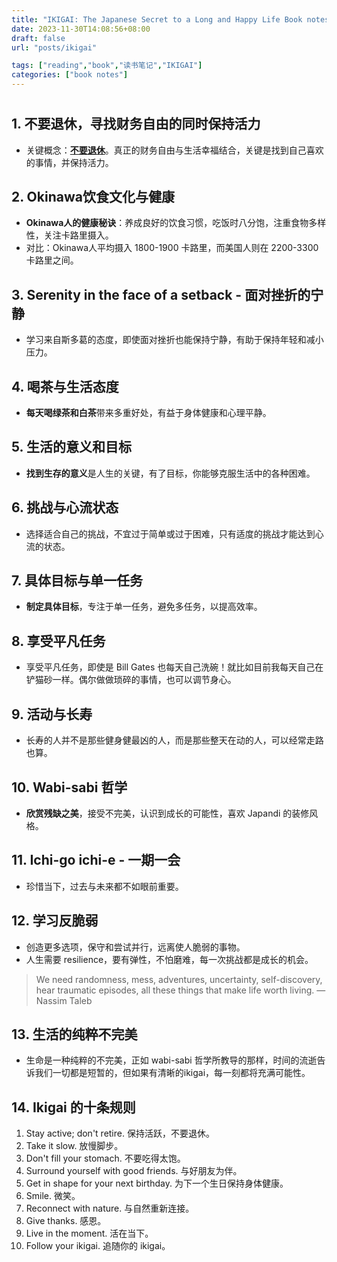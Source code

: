 ```yaml
---
title: "IKIGAI: The Japanese Secret to a Long and Happy Life Book notes"
date: 2023-11-30T14:08:56+08:00
draft: false
url: "posts/ikigai"

tags: ["reading","book","读书笔记","IKIGAI"]
categories: ["book notes"]
---
```


# 

## 1. **不要退休，寻找财务自由的同时保持活力**

- 关键概念：[**不要退休**](https://eddy.lu/posts/ff/)。真正的财务自由与生活幸福结合，关键是找到自己喜欢的事情，并保持活力。



## 2. **Okinawa饮食文化与健康**

- **Okinawa人的健康秘诀**：养成良好的饮食习惯，吃饭时八分饱，注重食物多样性，关注卡路里摄入。
- 对比：Okinawa人平均摄入 1800-1900 卡路里，而美国人则在 2200-3300 卡路里之间。

## 3. **Serenity in the face of a setback - 面对挫折的宁静**

- 学习来自斯多葛的态度，即使面对挫折也能保持宁静，有助于保持年轻和减小压力。

## 4. **喝茶与生活态度**

- **每天喝绿茶和白茶**带来多重好处，有益于身体健康和心理平静。

## 5. **生活的意义和目标**

- **找到生存的意义**是人生的关键，有了目标，你能够克服生活中的各种困难。

## 6. **挑战与心流状态**

- 选择适合自己的挑战，不宜过于简单或过于困难，只有适度的挑战才能达到心流的状态。

## 7. **具体目标与单一任务**

- **制定具体目标**，专注于单一任务，避免多任务，以提高效率。

## 8. **享受平凡任务**

- 享受平凡任务，即使是 Bill Gates 也每天自己洗碗！就比如目前我每天自己在铲猫砂一样。偶尔做做琐碎的事情，也可以调节身心。

## 9. **活动与长寿**

- 长寿的人并不是那些健身健最凶的人，而是那些整天在动的人，可以经常走路也算。

## 10. **Wabi-sabi 哲学**

- **欣赏残缺之美**，接受不完美，认识到成长的可能性，喜欢 Japandi 的装修风格。

## 11. **Ichi-go ichi-e - 一期一会**

- 珍惜当下，过去与未来都不如眼前重要。

## 12. **学习反脆弱**

- 创造更多选项，保守和尝试并行，远离使人脆弱的事物。
- 人生需要 resilience，要有弹性，不怕磨难，每一次挑战都是成长的机会。

> We need randomness, mess, adventures, uncertainty, self-discovery, hear traumatic episodes, all these things that make life worth living. — Nassim Taleb
> 

## 13. **生活的纯粹不完美**

- 生命是一种纯粹的不完美，正如 wabi-sabi 哲学所教导的那样，时间的流逝告诉我们一切都是短暂的，但如果有清晰的ikigai，每一刻都将充满可能性。

## 14. **Ikigai 的十条规则**

1. Stay active; don't retire. 保持活跃，不要退休。
2. Take it slow. 放慢脚步。
3. Don't fill your stomach. 不要吃得太饱。
4. Surround yourself with good friends. 与好朋友为伴。
5. Get in shape for your next birthday. 为下一个生日保持身体健康。
6. Smile. 微笑。
7. Reconnect with nature. 与自然重新连接。
8. Give thanks. 感恩。
9. Live in the moment. 活在当下。
10. Follow your ikigai. 追随你的 ikigai。

